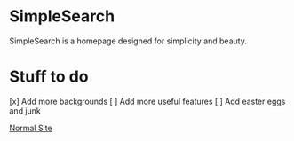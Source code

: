 # SimpleSearch
SimpleSearch is a homepage designed for simplicity and beauty. 

# Stuff to do
[x] Add more backgrounds
[ ] Add more useful features
[ ] Add easter eggs and junk

[Normal Site](https://n0rmancodes.github.io/simplesearch)
